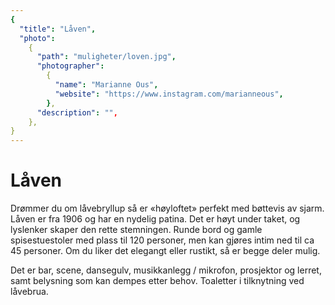 ```yaml
---
{
  "title": "Låven",
  "photo":
    {
      "path": "muligheter/loven.jpg",
      "photographer":
        {
          "name": "Marianne Ous",
          "website": "https://www.instagram.com/marianneous",
        },
      "description": "",
    },
}
---
```


# Låven

Drømmer du om låvebryllup så er «høyloftet» perfekt med bøttevis av sjarm. Låven er fra 1906 og har en nydelig patina. Det er høyt under taket, og lyslenker skaper den rette stemningen. Runde bord og gamle spisestuestoler med plass til 120 personer, men kan gjøres intim ned til ca 45 personer. Om du liker det elegangt eller rustikt, så er begge deler mulig.

Det er bar, scene, dansegulv, musikkanlegg / mikrofon, prosjektor og lerret, samt belysning som kan dempes etter behov. Toaletter i tilknytning ved låvebrua.
